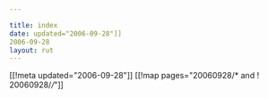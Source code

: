 ```yaml
---

title: index
date: updated="2006-09-28"]]
2006-09-28
layout: rut
---
```


[[!meta updated="2006-09-28"]]
[[!map pages="20060928/* and ! 20060928/*/*"]]
